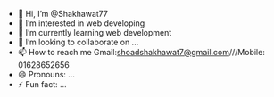 - 👋 Hi, I’m @Shakhawat77
- 👀 I’m interested in web developing
- 🌱 I’m currently learning web development
- 💞️ I’m looking to collaborate on ...
- 📫 How to reach me Gmail:shoadshakhawat7@gmail.com///Mobile: 01628652656
- 😄 Pronouns: ...
- ⚡ Fun fact: ...

<!---
Shakhawat77/Shakhawat77 is a ✨ special ✨ repository because its `README.md` (this file) appears on your GitHub profile.
You can click the Preview link to take a look at your changes.
--->
